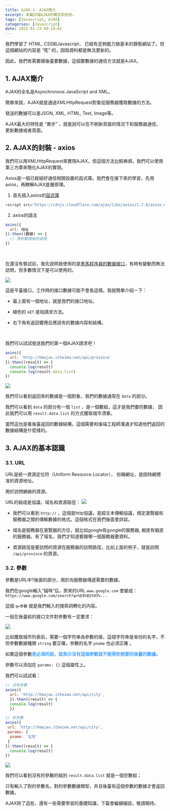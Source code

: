 ```yaml
---
title: AJAX-1- AJAX簡介
excerpt: 本篇討論AJAX的概念和技術。
tags: [Javascript, AJAX] 
categories: [Javascript]
date: 2025-01-23 09:14:01
---
```


我們學習了 HTML, CSS和Javascript， 已經有足夠能力做基本的靜態網站了。但這個網站的内容是 “死” 的，因爲資料都是無法更新的。

因此，我們有需要跟後臺要數據，這個要數據的通信方法就是AJAX。

## 1. AJAX簡介
AJAX的全名是Asynchronous JavaScript and XML。

簡單來說，AJAX就是通過XMLHttpRequest對象從服務器獲取數據的方法。

發送的數據可以是JSON, XML, HTML, Text, Image等。

AJAX最大的特性是 “異步” ，就是説可以在不刷新頁面的情況下和服務器通信，更新數據或者頁面。


## 2. AJAX的封裝 - axios
我們可以用XMLHttpRequest來實現AJAX，但這個方法比較麻煩，我們可以使用第三方庫來簡化AJAX的實現。

Axios是一個已經組好通信相關設置的函式庫。我們會在接下來的學習，先用axios，再瞭解AJAX底層原理。

1. 首先插入axios的[函式庫](https://cdnjs.com/libraries/axios/1.7.8)
```javascript
<script src="https://cdnjs.cloudflare.com/ajax/libs/axios/1.7.8/axios.min.js"></script>
```


2. axios的語法
```javascript
axios({
  url: 地址
}).then((數據) => {
  // 得到數據後的處理
})
``` 
<br>

在還沒有嘗試前，我先説明我使用的是[黑馬程序員的數據接口](https://apifox.com/apidoc/shared-1b0dd84f-faa8-435d-b355-5a8a329e34a8/api-87683399)，有時有變動而無法訪問，但多數情況下是可以使用的。

![](/img/AJAX/AJAX-1-1.png)

這是平臺接口，工作時的接口數據可能不會長這樣。我就簡單介紹一下：

- 最上面有一個地址，就是我們的接口地址。

- 綠色的 `GET` 是指請求方法。

- 右下角有返回響應后應該有的數據内容和結構。
<br>


我們可以試試發送我們的第一個AJAX請求吧！
```javascript
axios({
  url: 'http://hmajax.itheima.net/api/province'
}).then((result) => {
  console.log(result)
  console.log(result.data.list)
})
```
![](/img/AJAX/AJAX-1-2.png)

我們可以看到返回來的數據是一個對象，我們的數據通常在 `data` 的部分。

我們可以看到 `data` 的部分有一個 `list` ，是一個數組，這才是我們要的數據， 因此我們可以用 `result.data.list` 的方式獲取城市清單。

當然這也是看後臺返回的數據結構，這個需要和後端工程師溝通才知道他們返回的數據結構是什麼樣的。

## 3. AJAX的基本認識
### 3.1. URL
URL是統一資源定位符（Uniform Resource Locator）， 俗稱網址，是因特網標准的資源地址。

用於訪問網絡的資源。

URL的組成是協議，域名和資源路徑：
![](/img/AJAX/AJAX-1-3.png)

- 我們可以看到 `http://` ，這個是http協議，是超文本傳輸協議，規定瀏覽器和服務器之間的傳輸數據的格式。這個格式在我們後面會詳談。

- 域名是服務器在瀏覽器的方位，就比如google有google的服務器, 蝦皮有蝦皮的服務器。有了域名，我們才知道要跟哪一個服務器要資料。

- 資源路徑是要訪問的資源在服務器的訪問路徑，比如上面的例子，就是訪問 `/api/province` 的資源。


### 3.2. 參數
參數是URL中?後面的部分，用於向服務器傳遞需要的數據。

我們在google輸入“貓咪”后，原來的URL `www.google.com` 會變成：`https://www.google.com/search?q=%E8%B2%93%...`

這個 `q=參數` 就是我們輸入的搜索詞轉化的内容。

一般在後臺給的接口文件對參數有一定要求：

![](/img/AJAX/AJAX-1-4.png)

比如獲取城市列表前，需要一個字符串為參數的值，這個字符串是省份的名字，不但參數數據種類 `string` 要正確，參數的名字 `pname` 也必須正確 。

如果這個參數<font color="#46A3FF">**是必須的話，就表示沒有這個參數就不能得到想要的後臺的數據。**</font>

參數可以添加在 `params: {}` 這個屬性上。
<br>

我們可以試試看：
```javascript
// 沒有參數
axios({
  url: 'http://hmajax.itheima.net/api/city',
  }).then((result) => {
  console.log(result)
  })

// 有參數
axios({
 url: 'http://hmajax.itheima.net/api/city',
 params: {
  pname: '北京'
 }
}).then((result) => {
  console.log(result)
})
```
![](/img/AJAX/AJAX-1-5.png)

我們可以看到沒有的參數的組別 `result.data.list` 就是一個空數組；

只有輸入了對的參數名，對的參數數據類型，并且後臺有這個參數的數據才會返回數據。
<br>

AJAX除了這些，還有一些需要學習的基礎知識，下篇會繼續細談，敬請期待。
<br>

<!-- ### 3.3. 請求方法

### 3.4. Axios 錯誤處理

### 3.5. HTTP協議 -->